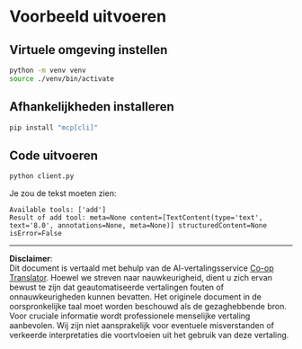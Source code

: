 <!--
CO_OP_TRANSLATOR_METADATA:
{
  "original_hash": "c3c28b090a54f59374677200e23a809e",
  "translation_date": "2025-10-06T16:05:25+00:00",
  "source_file": "03-GettingStarted/10-advanced/code/python/README.md",
  "language_code": "nl"
}
-->
# Voorbeeld uitvoeren

## Virtuele omgeving instellen

```sh
python -m venv venv
source ./venv/bin/activate
```

## Afhankelijkheden installeren

```sh
pip install "mcp[cli]"
```

## Code uitvoeren

```sh
python client.py
```

Je zou de tekst moeten zien:

```text
Available tools: ['add']
Result of add tool: meta=None content=[TextContent(type='text', text='8.0', annotations=None, meta=None)] structuredContent=None isError=False
```

---

**Disclaimer**:  
Dit document is vertaald met behulp van de AI-vertalingsservice [Co-op Translator](https://github.com/Azure/co-op-translator). Hoewel we streven naar nauwkeurigheid, dient u zich ervan bewust te zijn dat geautomatiseerde vertalingen fouten of onnauwkeurigheden kunnen bevatten. Het originele document in de oorspronkelijke taal moet worden beschouwd als de gezaghebbende bron. Voor cruciale informatie wordt professionele menselijke vertaling aanbevolen. Wij zijn niet aansprakelijk voor eventuele misverstanden of verkeerde interpretaties die voortvloeien uit het gebruik van deze vertaling.